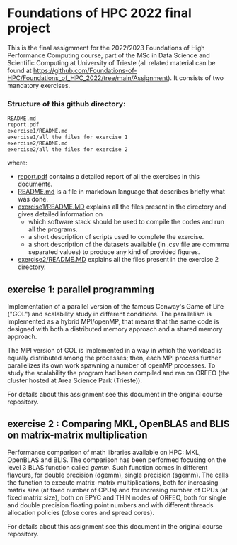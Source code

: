 # Foundations of HPC 2022 final project

This is the final assigmment for the 2022/2023 Foundations of High Performance Computing course, part of the MSc in Data Science and Scientific Computing at University of Trieste (all related material can be found at https://github.com/Foundations-of-HPC/Foundations_of_HPC_2022/tree/main/Assignment).
It consists of two mandatory exercises.

### Structure of this github directory: 

````
README.md
report.pdf
exercise1/README.md 
exercise1/all the files for exercise 1 
exercise2/README.md 
exercise2/all the files for exercise 2
````

where: 

- [report.pdf](report.pdf) contains a detailed report of all the exercises in this documents.
- [README.md](README.md) is a file in markdown language that describes briefly what was done. 
- [exercise1/README.MD](./exercise1/README.md) explains all the files present in the directory and gives detailed information on
  - which software stack should be used to compile the codes and run all the programs.
  - a short description of scripts used to complete the exercise.
  - a short description of the datasets available (in .csv file are commma separated values) to produce any kind of provided figures.
 - [exercise2/README.MD](./exercise2/README.md) explains all the files present in the exercise 2 directory.

## exercise 1:  parallel  programming  
Implementation of a parallel version of the famous Conway's Game of Life ("GOL") and scalability study in different conditions. The parallelism is implemented as a hybrid MPI/openMP, that means that the same code is designed with both a distributed memory approach and a shared memory approach.

The MPI version of GOL is implemented in a way in which the workload is equally distributed among the processes; then, each MPI process further parallelizes its own work spawning a number of openMP processes. To study the scalability the program had been compiled and ran on ORFEO (the cluster hosted at Area Science Park (Trieste)).

For details about this assignment see this document in the original course repository.

## exercise 2 : Comparing MKL, OpenBLAS and BLIS on matrix-matrix multiplication 

Performance comparison of math libraries available on HPC: MKL, OpenBLAS and BLIS.
The comparison has been performed focusing on the level 3 BLAS function called *gemm*. Such function comes in different flavours, for double precision (dgemm), single precision (sgemm). The calls the function to execute matrix-matrix multiplications, both for increasing matrix size (at fixed number of CPUs) and for incresing number of CPUs (at fixed matrix size), both on EPYC and THIN nodes of ORFEO, both for single and double precision floating point numbers and with different threads allocation policies (close cores and spread cores).

For details about this assignment see this document in the original course repository.
